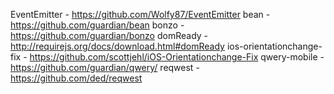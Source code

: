 EventEmitter - https://github.com/Wolfy87/EventEmitter
bean - https://github.com/guardian/bean
bonzo - https://github.com/guardian/bonzo
domReady - http://requirejs.org/docs/download.html#domReady 
ios-orientationchange-fix - https://github.com/scottjehl/iOS-Orientationchange-Fix
qwery-mobile - https://github.com/guardian/qwery/
reqwest - https://github.com/ded/reqwest
